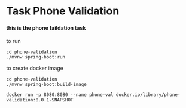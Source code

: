 # Task Phone Validation 
#### this is the phone faildation task
to run 
```console
cd phone-validation
./mvnw spring-boot:run

```

to create docker image
```console
cd phone-validation
./mvnw spring-boot:build-image

docker run -p 8080:8080 --name phone-val docker.io/library/phone-validation:0.0.1-SNAPSHOT

```

